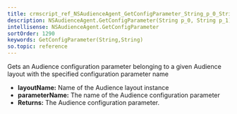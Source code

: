```yaml
---
title: crmscript_ref_NSAudienceAgent_GetConfigParameter_String_p_0_String_p_1
description: NSAudienceAgent.GetConfigParameter(String p_0, String p_1)
intellisense: NSAudienceAgent.GetConfigParameter
sortOrder: 1290
keywords: GetConfigParameter(String,String)
so.topic: reference
---
```



Gets an Audience configuration parameter belonging to a given Audience layout with the specified configuration parameter name



* **layoutName:** Name of the Audience layout instance
* **parameterName:** The name of the Audience configuration parameter
* **Returns:** The Audience configuration parameter.



